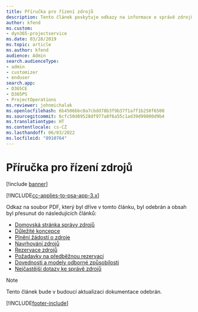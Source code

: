 ```yaml
---
title: Příručka pro řízení zdrojů
description: Tento článek poskytuje odkazy na informace o správě zdrojů v Project Service Automation
author: kfend
ms.custom:
- dyn365-projectservice
ms.date: 03/28/2019
ms.topic: article
ms.author: kfend
audience: Admin
search.audienceType:
- admin
- customizer
- enduser
search.app:
- D365CE
- D365PS
- ProjectOperations
ms.reviewer: johnmichalak
ms.openlocfilehash: 6b4506bbc0a7cbdd78b3f9b37f1a7f1b258f6500
ms.sourcegitcommit: 6cfc50d89528df977a8f6a55c1ad39d99800d9b4
ms.translationtype: HT
ms.contentlocale: cs-CZ
ms.lasthandoff: 06/03/2022
ms.locfileid: "8910764"
---
```

# <a name="resource-management-guide"></a>Příručka pro řízení zdrojů

[!include [banner](../../includes/psa-now-project-operations.md)]

[!INCLUDE[cc-applies-to-psa-app-3.x](../../includes/cc-applies-to-psa-app-3x.md)]

Odkaz na soubor PDF, který byl dříve v tomto článku, byl odebrán a obsah byl přesunut do následujících článků:

- [Domovská stránka správy zdrojů](../resource-management-home-page.md)
- [Důležité koncepce](../reports-key-concepts.md)
- [Plnění žádostí o zdroje](../resource-management-fulfill-requests.md)
- [Navrhování zdrojů](../resource-management-propose-resources.md)
- [Rezervace zdrojů](../resource-management-book-resources-scheduleboard.md)
- [Požadavky na předběžnou rezervaci](../resource-management-softbook-requirements.md)
- [Dovednosti a modely odborné způsobilosti](../resource-management-skills-proficiency.md)
- [Nejčastější dotazy ke správě zdrojů](../resource-management-faq.md)

> [!NOTE]
> Tento článek bude v budoucí aktualizaci dokumentace odebrán. 


[!INCLUDE[footer-include](../../includes/footer-banner.md)]
